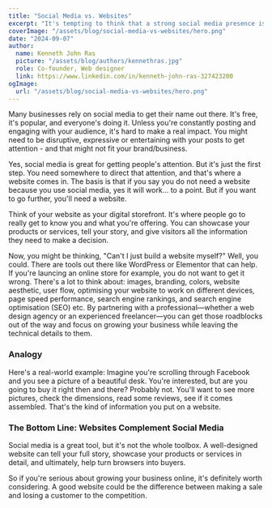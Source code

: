 ```yaml
---
title: "Social Media vs. Websites"
excerpt: "It's tempting to think that a strong social media presence is all your business needs to thrive online. The truth is: while social media can grab attention, it's your website that closes the deal."
coverImage: "/assets/blog/social-media-vs-websites/hero.png"
date: "2024-09-07"
author:
  name: Kenneth John Ras
  picture: "/assets/blog/authors/kennethras.jpg"
  role: Co-founder, Web designer
  link: https://www.linkedin.com/in/kenneth-john-ras-327423200
ogImage:
  url: "/assets/blog/social-media-vs-websites/hero.png"
---
```


Many businesses rely on social media to get their name out there. It's free, it's popular, and everyone's doing it. Unless you're constantly posting and engaging with your audience, it's hard to make a real impact. You might need to be disruptive, expressive or entertaining with your posts to get attention - and that might not fit your brand/business.

Yes, social media is great for getting people's attention. But it's just the first step. You need somewhere to direct that attention, and that's where a website comes in. The basis is that if you say you do not need a website because you use social media, yes it will work... to a point. But if you want to go further, you'll need a website.

Think of your website as your digital storefront. It's where people go to really get to know you and what you're offering. You can showcase your products or services, tell your story, and give visitors all the information they need to make a decision.

Now, you might be thinking, "Can't I just build a website myself?" Well, you could. There are tools out there like WordPress or Elementor that can help. If you're launcing an online store for example, you do not want to get it wrong. There's a lot to think about: images, branding, colors, website aesthetic, user flow, optimising your website to work on different devices, page speed performance, search engine rankings, and search engine optimisation (SEO) etc. By partnering with a professional—whether a web design agency or an experienced freelancer—you can get those roadblocks out of the way and focus on growing your business while leaving the technical details to them.

### Analogy

Here's a real-world example: Imagine you're scrolling through Facebook and you see a picture of a beautiful desk. You're interested, but are you going to buy it right then and there? Probably not. You'll want to see more pictures, check the dimensions, read some reviews, see if it comes assembled. That's the kind of information you put on a website.

### The Bottom Line: Websites Complement Social Media

Social media is a great tool, but it's not the whole toolbox. A well-designed website can tell your full story, showcase your products or services in detail, and ultimately, help turn browsers into buyers.

So if you're serious about growing your business online, it's definitely worth considering. A good website could be the difference between making a sale and losing a customer to the competition.
